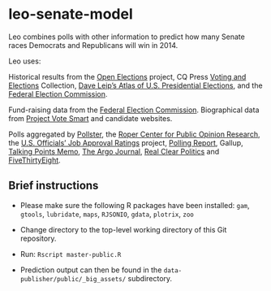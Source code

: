 leo-senate-model
================

Leo combines polls with other information to predict how many Senate races Democrats and Republicans will win in 2014.

Leo uses:

Historical results from the [Open Elections](http://openelections.github.io/) project, CQ Press [Voting and Elections](http://library.cqpress.com/elections/) Collection, [Dave Leip’s Atlas of U.S. Presidential Elections](http://uselectionatlas.org/), and the [Federal Election Commission](http://www.fec.gov/pubrec/electionresults.shtml). 

Fund-raising data from the [Federal Election Commission](http://www.fec.gov/finance/disclosure/candcmte_info.shtml). Biographical data from [Project Vote Smart](http://votesmart.org/) and candidate websites. 

Polls aggregated by [Pollster](http://elections.huffingtonpost.com/pollster/api), the [Roper Center for Public Opinion Research](http://www.ropercenter.uconn.edu/CFIDE/cf/action/home/index.cfm), the [U.S. Officials’ Job Approval Ratings](http://www.unc.edu/~beyle/jars.html) project, [Polling Report](http://www.pollingreport.com/), Gallup, [Talking Points Memo](http://polltracker.talkingpointsmemo.com/), [The Argo Journal](http://www.argojournal.com/"), [Real Clear Politics](http://www.realclearpolitics.com/epolls/other/generic_congressional_vote-2170.html) and [FiveThirtyEight](http://fivethirtyeight.com/).

Brief instructions
------------------

   * Please make sure the following R packages have been installed:
     `gam`, `gtools`, `lubridate`, `maps`, `RJSONIO`, `gdata`,
     `plotrix`, `zoo`

   * Change directory to the top-level working directory of this Git
     repository.

   * Run: `Rscript master-public.R`

   * Prediction output can then be found in the
     `data-publisher/public/_big_assets/` subdirectory.
